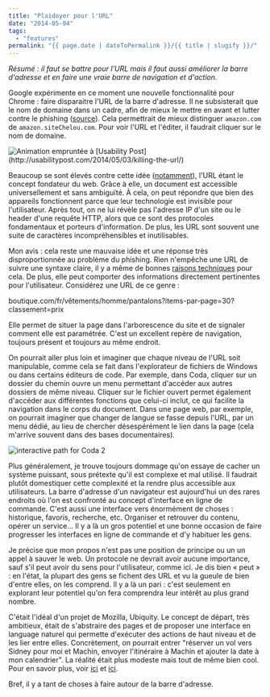 ```yaml
---
title: "Plaidoyer pour l'URL"
date: "2014-05-04"
tags:
  - "features"
permalink: "{{ page.date | dateToPermalink }}/{{ title | slugify }}/"
---
```


_Résumé : il faut se battre pour l'URL mais il faut aussi améliorer la barre d'adresse et en faire une vraie barre de navigation et d'action._

Google expérimente en ce moment une nouvelle fonctionnalité pour Chrome : faire disparaitre l'URL de la barre d'adresse. Il ne subsisterait que le nom de domaine dans un cadre, afin de mieux le mettre en avant et lutter contre le phishing ([source](https://news.ycombinator.com/item?id=7694146)). Cela permettrait de mieux distinguer `amazon.com` de `amazon.siteChelou.com`. Pour voir l'URL et l'éditer, il faudrait cliquer sur le nom de domaine.

![](/assets/images/hidden-url.gif " Animation empruntée à [Usability Post](http://usabilitypost.com/2014/05/03/killing-the-url/)")

Beaucoup se sont élevés contre cette idée ([notamment](http://www.allenpike.com/2014/burying-the-url/)), l'URL étant le concept fondateur du web. Grâce à elle, un document est accessible universellement et sans ambiguïté. À cela, on peut répondre que bien des appareils fonctionnent parce que leur technologie est invisible pour l'utilisateur. Après tout, on ne lui révèle pas l'adresse IP d'un site ou le header d'une requête HTTP, alors que ce sont des protocoles fondamentaux et porteurs d'information. De plus, les URL sont souvent une suite de caractères incompréhensibles et inutilisables.

Mon avis : cela reste une mauvaise idée et une réponse très disproportionnée au problème du phishing. Rien n'empêche une URL de suivre une syntaxe claire, il y a même de bonnes [raisons techniques](http://en.wikipedia.org/wiki/Clean_URL) pour cela. De plus, elle peut comporter des informations directement pertinentes pour l'utilisateur. Considérez une URL de ce genre :

boutique.com/fr/vêtements/homme/pantalons?items-par-page=30?classement=prix

Elle permet de situer la page dans l'arborescence du site et de signaler comment elle est paramétrée. C'est un excellent repère de navigation, toujours présent et toujours au même endroit.

On pourrait aller plus loin et imaginer que chaque niveau de l'URL soit manipulable, comme cela se fait dans l'explorateur de fichiers de Windows ou dans certains éditeurs de code. Par exemple, dans Coda, cliquer sur un dossier du chemin ouvre un menu permettant d'accéder aux autres dossiers de même niveau. Cliquer sur le fichier ouvert permet également d'accéder aux différentes fonctions que celui-ci inclut, ce qui facilite la navigation dans le corps du document. Dans une page web, par exemple, on pourrait imaginer que changer de langue se fasse depuis l'URL, par un menu dédié, au lieu de chercher désespérément le lien dans la page (cela m'arrive souvent dans des bases documentaires).

![interactive path for Coda 2](/assets/images/coda.png)

Plus généralement, je trouve toujours dommage qu'on essaye de cacher un système puissant, sous prétexte qu'il est complexe et mal utilisé. Il faudrait plutôt domestiquer cette complexité et la rendre plus accessible aux utilisateurs. La barre d'adresse d'un navigateur est aujourd'hui un des rares endroits où l'on est confronté au concept d'interface en ligne de commande. C'est aussi une interface vers énormément de choses : historique, favoris, recherche, etc. Organiser et retrouver du contenu, opérer un service… Il y a là un gros potentiel et une bonne occasion de faire progresser les interfaces en ligne de commande et d'y habituer les gens.

Je précise que mon propos n'est pas une position de principe ou un un appel à sauver le web. Un protocole ne devrait avoir aucune importance, sauf s'il peut avoir du sens pour l'utilisateur, comme ici. Je dis bien « peut » : en l'état, la plupart des gens se fichent des URL et vu la gueule de bien d'entre elles, on les comprend. Il y a là un pari : c'est seulement en explorant leur potentiel qu'on fera comprendra leur intérêt au plus grand nombre.

C'était l'idéal d'un projet de Mozilla, Ubiquity. Le concept de départ, très ambitieux, était de s'abstraire des pages et de proposer une interface en language naturel qui permette d'exécuter des actions de haut niveau et de les lier entre elles. Concrètement, on pourrait entrer "réserver un vol vers Sidney pour moi et Machin, envoyer l'itinéraire à Machin et ajouter la date à mon calendrier". La réalité était plus modeste mais tout de même bien cool. Pour en savoir plus, voir [ici](http://www.azarask.in/blog/post/ubiquity-in-depth/) et [ici](https://blog.mozilla.org/labs/2008/08/introducing-ubiquity).

Bref, il y a tant de choses à faire autour de la barre d'adresse.
